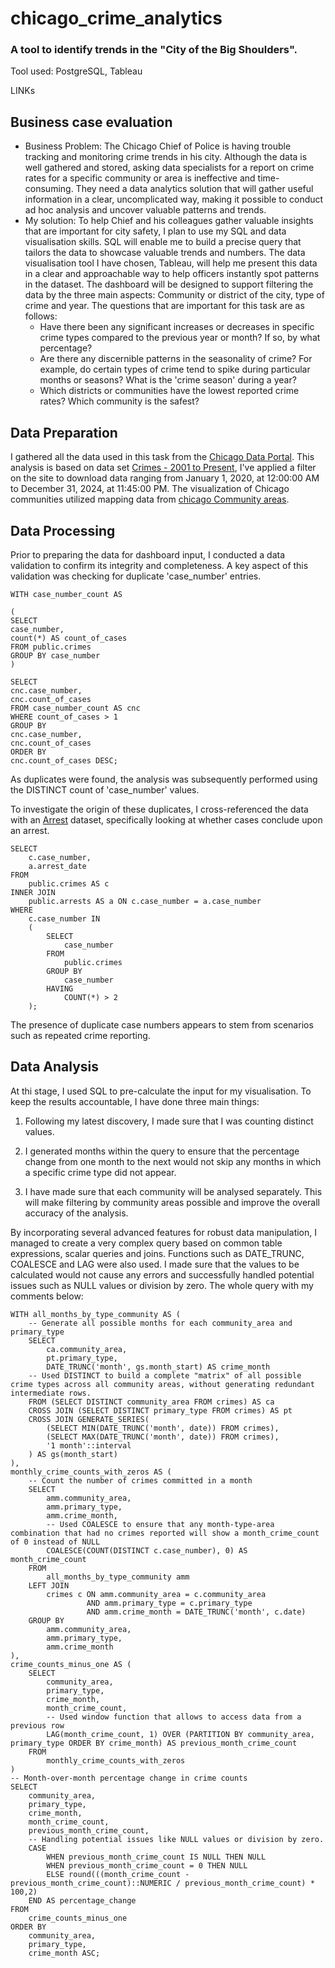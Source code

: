 # chicago_crime_analytics
### A tool to identify trends in the "City of the Big Shoulders".

Tool used: PostgreSQL, Tableau

LINKs

## Business case evaluation

* Business Problem: The Chicago Chief of Police is having trouble tracking and monitoring crime trends in his city. Although the data is well gathered and stored, asking data specialists for a report on crime rates for a specific community or area is ineffective and time-consuming. They need a data analytics solution that will gather useful information in a clear, uncomplicated way, making it possible to conduct ad hoc analysis and uncover valuable patterns and trends.
* My solution: To help Chief and his colleagues gather valuable insights that are important for city safety, I plan to use my SQL and data visualisation skills. SQL will enable me to build a precise query that tailors the data to showcase valuable trends and numbers. The data visualisation tool I have chosen, Tableau, will help me present this data in a clear and approachable way to help officers instantly spot patterns in the dataset. The dashboard will be designed to support filtering the data by the three main aspects: Community or district of the city, type of crime and year. The questions that are important for this task are as follows:
  * Have there been any significant increases or decreases in specific crime types compared to the previous year or month? If so, by what percentage?
  * Are there any discernible patterns in the seasonality of crime? For example, do certain types of crime tend to spike during particular months or seasons? What is the 'crime season' during a year?
  * Which districts or communities have the lowest reported crime rates? Which community is the safest? 

## Data Preparation
I gathered all the data used in this task from the [Chicago Data Portal](https://data.cityofchicago.org). This analysis is based on data set [Crimes - 2001 to Present](https://data.cityofchicago.org/Public-Safety/Crimes-2001-to-Present/ijzp-q8t2/about_data), I've applied a filter on the site to download data ranging from January 1, 2020, at 12:00:00 AM to December 31, 2024, at 11:45:00 PM. The visualization of Chicago communities utilized mapping data from [chicago Community areas](https://data.cityofchicago.org/Facilities-Geographic-Boundaries/chicago-Community-areas/m39i-3ntz). 

## Data Processing 
Prior to preparing the data for dashboard input, I conducted a data validation to confirm its integrity and completeness. A key aspect of this validation was checking for duplicate 'case_number' entries. 
```
WITH case_number_count AS

(
SELECT 
case_number, 
count(*) AS count_of_cases
FROM public.crimes
GROUP BY case_number
)

SELECT
cnc.case_number, 
cnc.count_of_cases
FROM case_number_count AS cnc
WHERE count_of_cases > 1
GROUP BY 
cnc.case_number,
cnc.count_of_cases
ORDER BY 
cnc.count_of_cases DESC;

```
As duplicates were found, the analysis was subsequently performed using the DISTINCT count of 'case_number' values.

To investigate the origin of these duplicates, I cross-referenced the data with an [Arrest](https://data.cityofchicago.org/Public-Safety/Arrests/dpt3-jri9/about_data) dataset, specifically looking at whether cases conclude upon an arrest. 
```
SELECT
    c.case_number,
    a.arrest_date
FROM
    public.crimes AS c
INNER JOIN
    public.arrests AS a ON c.case_number = a.case_number
WHERE
    c.case_number IN 
	(
        SELECT
            case_number
        FROM
            public.crimes
        GROUP BY
            case_number
        HAVING
            COUNT(*) > 2
    );

```

The presence of duplicate case numbers appears to stem from scenarios such as repeated crime reporting.

## Data Analysis
At thi stage, I used SQL to pre-calculate the input for my visualisation. To keep the results accountable, I have done three main things:

1. Following my latest discovery, I made sure that I was counting distinct values.

2. I generated months within the query to ensure that the percentage change from one month to the next would not skip any months in which a specific crime type did not appear.

3. I have made sure that each community will be analysed separately. This will make filtering by community areas possible and improve the overall accuracy of the analysis.

By incorporating several advanced features for robust data manipulation, I managed to create a very complex query based on common table expressions, scalar queries and joins. Functions such as DATE_TRUNC, COALESCE and LAG were also used. I made sure that the values to be calculated would not cause any errors and successfully handled potential issues such as NULL values or division by zero. The whole query with my comments below:

```
WITH all_months_by_type_community AS (
    -- Generate all possible months for each community_area and primary_type
    SELECT
        ca.community_area,
        pt.primary_type,
        DATE_TRUNC('month', gs.month_start) AS crime_month
	-- Used DISTINCT to build a complete "matrix" of all possible crime types across all community areas, without generating redundant intermediate rows.
    FROM (SELECT DISTINCT community_area FROM crimes) AS ca
    CROSS JOIN (SELECT DISTINCT primary_type FROM crimes) AS pt 
    CROSS JOIN GENERATE_SERIES(
        (SELECT MIN(DATE_TRUNC('month', date)) FROM crimes),
        (SELECT MAX(DATE_TRUNC('month', date)) FROM crimes),
        '1 month'::interval
    ) AS gs(month_start)
),
monthly_crime_counts_with_zeros AS (
	-- Count the number of crimes committed in a month 
    SELECT
        amm.community_area,
        amm.primary_type,
        amm.crime_month,
		-- Used COALESCE to ensure that any month-type-area combination that had no crimes reported will show a month_crime_count of 0 instead of NULL 
        COALESCE(COUNT(DISTINCT c.case_number), 0) AS month_crime_count
    FROM
        all_months_by_type_community amm
    LEFT JOIN
        crimes c ON amm.community_area = c.community_area
                 AND amm.primary_type = c.primary_type
                 AND amm.crime_month = DATE_TRUNC('month', c.date)
    GROUP BY
        amm.community_area,
        amm.primary_type,
        amm.crime_month
),
crime_counts_minus_one AS (
    SELECT
        community_area,
        primary_type,
        crime_month,
        month_crime_count,
		-- Used window function that allows to access data from a previous row
        LAG(month_crime_count, 1) OVER (PARTITION BY community_area, primary_type ORDER BY crime_month) AS previous_month_crime_count
    FROM
        monthly_crime_counts_with_zeros
)
-- Month-over-month percentage change in crime counts
SELECT
    community_area,
    primary_type,
    crime_month,
    month_crime_count,
    previous_month_crime_count,
	-- Handling potential issues like NULL values or division by zero.
    CASE
        WHEN previous_month_crime_count IS NULL THEN NULL
        WHEN previous_month_crime_count = 0 THEN NULL
        ELSE round(((month_crime_count - previous_month_crime_count)::NUMERIC / previous_month_crime_count) * 100,2)
    END AS percentage_change
FROM
    crime_counts_minus_one
ORDER BY
    community_area,
    primary_type,
    crime_month ASC;
    
```





